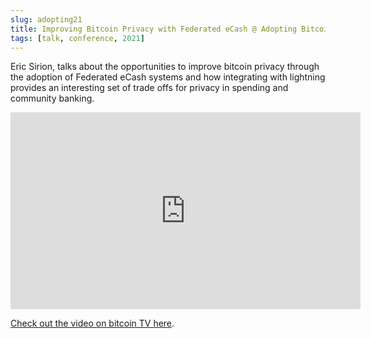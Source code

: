```yaml
---
slug: adopting21
title: Improving Bitcoin Privacy with Federated eCash @ Adopting Bitcoin
tags: [talk, conference, 2021]
---
```


Eric Sirion, talks about the opportunities to improve bitcoin privacy through the adoption of Federated eCash systems and how integrating with lightning provides an interesting set of trade offs for privacy in spending and community banking.

<iframe title="Improving Bitcoin Privacy with Federated E-Cash Mints - elsirion - Day 2 DEV Track - AB21" src="https://bitcointv.com/videos/embed/9fa9d4ed-6fde-4655-9807-4532799c712f" allowfullscreen="" sandbox="allow-same-origin allow-scripts allow-popups" width="560" height="315" frameborder="0"></iframe>

[Check out the video on bitcoin TV here](https://bitcointv.com/w/kHwmbLTWjsbaDTJpBewUmX).